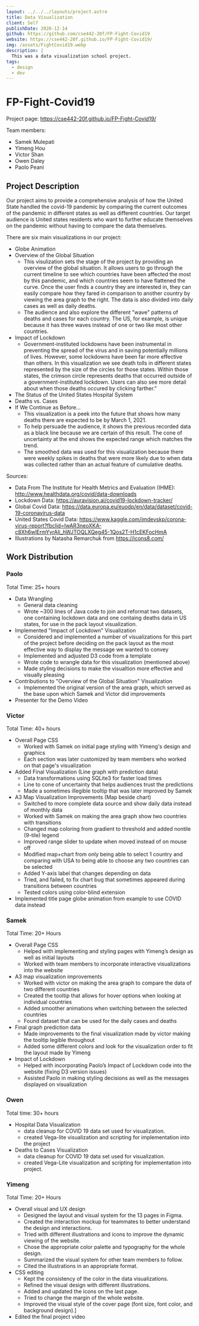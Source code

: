 ```yaml
---
layout: ../../../layouts/project.astro
title: Data Visualization
client: Self
publishDate: 2020-12-14
github: https://github.com/cse442-20f/FP-Fight-Covid19
website: https://cse442-20f.github.io/FP-Fight-Covid19/
img: /assets/FightCovid19.webp
description: |
  This was a data visualization school project.
tags:
  - design
  - dev
---
```


# FP-Fight-Covid19

Project page: https://cse442-20f.github.io/FP-Fight-Covid19/

Team members:

- Samek Mulepati
- Yimeng Hou
- Victor Shan
- Owen Daley
- Paolo Peani

## Project Description

Our project aims to provide a comprehensive analysis of how the United State handled the covid-19 pandemic by comparing
the current outcomes of the pandemic in different states as well as different countries. Our target audience is United states
residents who want to further educate themselves on the pandemic without having to compare the data themselves.

There are six main visualizations in our project:

- Globe Animation
- Overview of the Global Situation
  - This visulization sets the stage of the project by providing an overview of the global situation. It allows users to
    go through the current timeline to see which countries have been affected the most by this pandemic, and which countries
    seem to have flattened the curve. Once the user finds a country they are interested in, they can easily compare how they
    fared in comparison to another country by viewing the area graph to the right. The data is also divided into daily cases
    as well as daily deaths.
  - The audience and also explore the different "wave" patterns of deaths and cases for each country. The US, for example, is unique because it has three waves instead of one or two like most other countries.
- Impact of Lockdown
  - Government-instituted lockdowns have been instrumental in preventing the spread of the virus and in saving potentially millions of lives.
    However, some lockdowns have been far more effective than others. In this visualization we see death tolls in different states represented
    by the size of the circles for those states. Within those states, the crimson circle represents deaths that occurred outside of a government-instituted lockdown.
    Users can also see more detail about when those deaths occured by clicking farther.”
- The Status of the United States Hospital System
- Deaths vs. Cases
- If We Continue as Before...
  - This visualization is a peek into the future that shows how many deaths there are expected to be by March 1, 2021.
  - To help persuade the audience, it shows the previous recorded data as a black line because we are certain of this result. The cone of uncertainty at the end shows the expected range which matches the trend.
  - The smoothed data was used for this visualization because there were weekly spikes in deaths that were more likely due to when data was collected rather than an actual feature of cumulative deaths.

Sources:

- Data From The Institute for Health Metrics and Evaluation (IHME): http://www.healthdata.org/covid/data-downloads
- Lockdown Data: https://auravision.ai/covid19-lockdown-tracker/
- Global Covid Data: https://data.europa.eu/euodp/en/data/dataset/covid-19-coronavirus-data
- United States Covid Data: https://www.kaggle.com/imdevskp/corona-virus-report?fbclid=IwAR3neoXKA-c8Xh6wlErmYyrAIi_hWJTOQLXQeg45-1Qos2T-H1cEKFocHmA
- Illustrations by Natasha Remarchuk from https://icons8.com/

## Work Distribution

### Paolo

Total Time: 25+ hours

- Data Wrangling
  - General data cleaning
  - Wrote ~300 lines of Java code to join and reformat two datasets, one containing lockdown data
    and one containg deaths data in US states, for use in the pack layout visualization.
- Implemented "Impact of Lockdown" Visualization
  - Considered and implemented a number of visualizations for this part of the project before deciding
    on the pack layout as the most effective way to display the message we wanted to convey
  - Implemented and adjusted D3 code from a template
  - Wrote code to wrangle data for this visualization (mentioned above)
  - Made styling decisions to make the visualtion more effective and visually pleasing
- Contributions to "Overview of the Global Situation" Visualization
  - Implemented the original version of the area graph, which served as the base upon which
    Samek and Victor did improvements
- Presenter for the Demo Video

### Victor

Total Time: 40+ hours

- Overall Page CSS
  - Worked with Samek on initial page styling with Yimeng's design and graphics
  - Each section was later customized by team members who worked on that page's visualization
- Added Final Visualization (Line graph with prediction data)
  - Data transformations using SQLite3 for faster load times
  - Line to cone of uncertainty that helps audiences trust the predictions
  - Made a sometimes illegible tooltip that was later improved by Samek
- A3 Map Visualization Improvements (Map beside chart)
  - Switched to more complete data source and show daily data instead of monthly data
  - Worked with Samek on making the area graph show two countries with transitions
  - Changed map coloring from gradient to threshold and added nontile (9-tile) legend
  - Improved range slider to update when moved instead of on mouse off
  - Modified map+chart from only being able to select 1 country and comparing with USA to being able to choose any two countries can be selected
  - Added Y-axis label that changes depending on data
  - Tried, and failed, to fix chart bug that sometimes appeared during transitions between countries
  - Tested colors using color-blind extension
- Implemented title page globe animation from example to use COVID data instead

### Samek

Total Time: 20+ Hours

- Overall Page CSS
  - Helped with implementing and styling pages with Yimeng’s design as well as initial layouts
  - Worked with team members to incorporate interactive visualizations into the website
- A3 map visualization improvements
  - Worked with victor on making the area graph to compare the data of two different countries
  - Created the tooltip that allows for hover options when looking at individual countries
  - Added smoother animations when switching between the selected countries
  - Found dataset that can be used for the daily cases and deaths
- Final graph prediction data
  - Made improvements to the final visualization made by victor making the tooltip legible throughout
  - Added some different colors and look for the visualization order to fit the layout made by Yimeng
- Impact of Lockdown
  - Helped with incorporating Paolo’s Impact of Lockdown code into the website (fixing D3 version issues)
  - Assisted Paolo in making styling decisions as well as the messages displayed on visualization

### Owen

Total time: 30+ hours

- Hospital Data Visualization
  - data cleanup for COVID 19 data set used for visualization.
  - created Vega-lite visualization and scripting for implementation into the project
- Deaths to Cases Visualization
  - data cleanup for COVID 19 data set used for visualization.
  - created Vega-Lite visualization and scripting for implementation into project.

### Yimeng

Total Time: 20+ Hours

- Overall visual and UX design
  - Designed the layout and visual system for the 13 pages in Figma.
  - Created the interaction mockup for teammates to better understand the design and interactions.
  - Tried with different illustrations and icons to improve the dynamic viewing of the website.
  - Chose the appropriate color palette and typography for the whole design.
  - Summarized the visual system for other team members to follow.
  - Cited the illustrations in an appropriate format.
- CSS editing
  - Kept the consistency of the color in the data visualizations.
  - Refined the visual design with different illustrations.
  - Added and updated the icons on the last page.
  - Tried to change the margin of the whole website.
  - Improved the visual style of the cover page (font size, font color, and background design).]
- Edited the final project video
